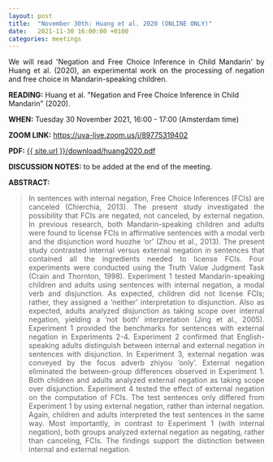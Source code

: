 ```yaml
---
layout: post
title:  "November 30th: Huang et al. 2020 (ONLINE ONLY)" 
date:   2021-11-30 16:00:00 +0100
categories: meetings
---
```


<p style="text-align: justify;">
We will read 'Negation and Free Choice Inference in Child Mandarin' by Huang et al. (2020), an experimental work on the processing of negation and free choice in Mandarin-speaking children. 
</p>

<b> READING:</b> Huang et al. "Negation and Free Choice Inference in Child Mandarin" (2020).

<b> WHEN:</b>  Tuesday 30 November 2021, 16:00 - 17:00 (Amsterdam time)


<b> ZOOM LINK:</b> <a href="https://uva-live.zoom.us/j/89775319402"  target="_blank" rel="noopener noreferrer">https://uva-live.zoom.us/j/89775319402</a>

<b> PDF:</b>  <a href="{{ site.url }}/download/huang2020.pdf"  target="_blank" rel="noopener noreferrer">{{ site.url }}/download/huang2020.pdf</a>

<b> DISCUSSION NOTES:</b> to be added at the end of the meeting. 

<b> ABSTRACT: </b>

<blockquote>
<p style="text-align: justify;">
In sentences with internal negation, Free Choice Inferences (FCIs) are canceled (Chierchia, 2013). The present study investigated the possibility that FCIs are negated, not canceled, by external negation. In previous research, both Mandarin-speaking children and adults were found to license FCIs in affirmative sentences with a modal verb and the disjunction word huozhe ‘or’ (Zhou et al., 2013). The present study contrasted internal versus external negation in sentences that contained all the ingredients needed to license FCIs. Four experiments were conducted using the Truth Value Judgment Task (Crain and Thornton, 1998). Experiment 1 tested Mandarin-speaking children and adults using sentences with internal negation, a modal verb and disjunction. As expected, children did not license FCIs; rather, they assigned a ‘neither’ interpretation to disjunction. Also as expected, adults analyzed disjunction as taking scope over internal negation, yielding a ‘not both’ interpretation (Jing et al., 2005). Experiment 1 provided the benchmarks for sentences with external negation in Experiments 2-4. Experiment 2 confirmed that English-speaking adults distinguish between internal and external negation in sentences with disjunction. In Experiment 3, external negation was conveyed by the focus adverb zhiyou ‘only’. External negation eliminated the between-group differences observed in Experiment 1. Both children and adults analyzed external negation as taking scope over disjunction. Experiment 4 tested the effect of external negation on the computation of FCIs. The test sentences only differed from Experiment 1 by using external negation, rather than internal negation. Again, children and adults interpreted the test sentences in the same way. Most importantly, in contrast to Experiment 1 (with internal negation), both groups analyzed external negation as negating, rather than canceling, FCIs. The findings support the distinction between internal and external negation.</p>


</blockquote>
